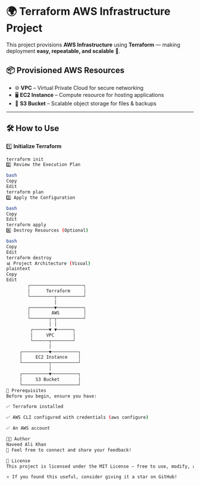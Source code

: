 # 🌍 Terraform AWS Infrastructure Project

This project provisions **AWS Infrastructure** using **Terraform** — making deployment **easy, repeatable, and scalable** 🚀.

## 📦 Provisioned AWS Resources

- 🌐 **VPC** – Virtual Private Cloud for secure networking  
- 🖥 **EC2 Instance** – Compute resource for hosting applications  
- 📂 **S3 Bucket** – Scalable object storage for files & backups  

---

## 🛠 How to Use

1️⃣ **Initialize Terraform**  
```bash
terraform init
2️⃣ Review the Execution Plan

bash
Copy
Edit
terraform plan
3️⃣ Apply the Configuration

bash
Copy
Edit
terraform apply
4️⃣ Destroy Resources (Optional)

bash
Copy
Edit
terraform destroy
📊 Project Architecture (Visual)
plaintext
Copy
Edit
        ┌────────────────────┐
        │      Terraform     │
        └─────────┬──────────┘
                  │
        ┌─────────▼──────────┐
        │        AWS         │
        └───────┬─┬──────────┘
                │ │
         ┌──────▼ ▼──────┐
         │     VPC       │
         └──────┬────────┘
                │
     ┌──────────▼──────────┐
     │     EC2 Instance    │
     └──────────┬──────────┘
                │
     ┌──────────▼──────────┐
     │     S3 Bucket       │
     └─────────────────────┘
📌 Prerequisites
Before you begin, ensure you have:

✅ Terraform installed

✅ AWS CLI configured with credentials (aws configure)

✅ An AWS account

👨‍💻 Author
Naveed Ali Khan
💬 Feel free to connect and share your feedback!

📜 License
This project is licensed under the MIT License – free to use, modify, and distribute.

⭐ If you found this useful, consider giving it a star on GitHub!
